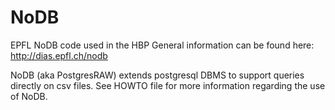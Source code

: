 # NoDB

EPFL NoDB code used in the HBP
General information can be found here: http://dias.epfl.ch/nodb

NoDB (aka PostgresRAW) extends postgresql DBMS to support queries directly on csv files.
See HOWTO file for more information regarding the use of NoDB.

